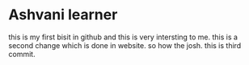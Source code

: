 # Ashvani learner
   this is my first bisit in github and this is very intersting to me.
   this is a second change which is done in website.
   so how the josh.
this is third commit.
